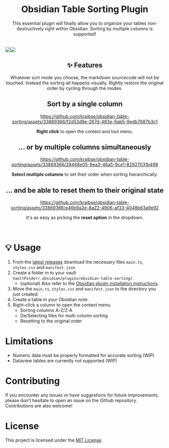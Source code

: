 <div align="center">
	<h1>Obsidian Table Sorting Plugin</h1>
	<span>This essential plugin will finally allow you to organize your tables non-destructively right within Obsidian. Sorting by multiple columns is supported!</span> 
	<br/>
	<br/>
	<div style="display: flex; flex-direction: row; margin-top: 1rem !important;">
		<img src="https://github.com/kraibse/obsidian-table-sorting/assets/33869366/ba459ed2-cd5f-48a4-8494-42fa7a5d9091" />
		<img src="https://img.shields.io/badge/TypeScript-007ACC?style=for-the-badge&logo=typescript&logoColor=white" />
	</div>
	<h2>✨ Features</h2>
	<span>Whatever sort mode you choose, the markdown sourcecode will not be touched. Instead the sorting all happens visually. Rightly restore the original order by cycling through the modes.</span>
</div>


<div align="center">
<h2>Sort by a single column</h2>

https://github.com/kraibse/obsidian-table-sorting/assets/33869366/f2d53d9e-267d-483e-9ab5-9edb7687b3c1
 
<p><strong>Right click</strong> to open the context and tool menu.</p>
</div>

<div align="center">
<h2>... or by multiple columns simultaneously</h2>
 
https://github.com/kraibse/obsidian-table-sorting/assets/33869366/28468e05-9ea3-46a5-9ce1-82927031b499
	
<p><strong>Select multiple columns</strong> to set their order when sorting hierarchically.</p>
</div>


<div align="center">
<h2>... and be able to reset them to their original state</h2>

https://github.com/kraibse/obsidian-table-sorting/assets/33869366/e46b9a2e-8a22-4906-af33-4048b63a9e92

<p>It's as easy as picking the <strong>reset option</strong> in the dropdown.</p>
</div>

<br>

# 💡 Usage
1.  From the [latest releases](https://github.com/kraibse/obsidian-table-sorting/releases) download the necessary files  `main.ts`, `styles.css` and `manifest.json`
2.  Create a folder in to your vault `VaultFolder/.obsidian/plugins/obsidian-table-sorting/`.
	- (optional) Also refer to the [Obsidian plugin installation instructions](https://help.obsidian.md/Extending+Obsidian/Community+plugins).
3.  Move the `main.ts`, `styles.css` and `manifest.json` to the directory you just created.
4.  Create a table in your Obsidian note.
5.  Right-click a column to open the context menu.
    - Sorting columns A-Z/Z-A 
    - De/Selecting files for multi column sorting
    - Resetting to the original order 


# Limitations

- Numeric data must be properly formatted for accurate sorting (WIP)
- Dataview tables are currently not supported (WIP)

# Contributing

If you encounter any issues or have suggestions for future improvements, please don't hesitate to open an issue on the Github repository. Contributions are also welcome!

# License

This project is licensed under the [MIT License](LICENSE).
